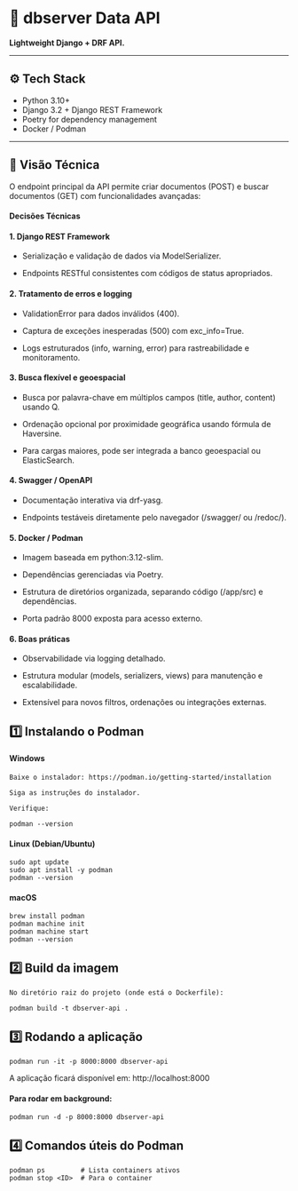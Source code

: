 # 🏅 dbserver Data API

**Lightweight Django + DRF API.**

---

## ⚙️ Tech Stack

- Python 3.10+
- Django 3.2 + Django REST Framework
- Poetry for dependency management
- Docker / Podman

---

## 📖 Visão Técnica

O endpoint principal da API permite criar documentos (POST) e buscar documentos (GET) com funcionalidades avançadas:

#### Decisões Técnicas

#### 1. Django REST Framework

- Serialização e validação de dados via ModelSerializer.

- Endpoints RESTful consistentes com códigos de status apropriados.

#### 2. Tratamento de erros e logging

- ValidationError para dados inválidos (400).

- Captura de exceções inesperadas (500) com exc_info=True.

- Logs estruturados (info, warning, error) para rastreabilidade e monitoramento.

#### 3. Busca flexível e geoespacial

- Busca por palavra-chave em múltiplos campos (title, author, content) usando Q.

- Ordenação opcional por proximidade geográfica usando fórmula de Haversine.

- Para cargas maiores, pode ser integrada a banco geoespacial ou ElasticSearch.

#### 4. Swagger / OpenAPI

- Documentação interativa via drf-yasg.

- Endpoints testáveis diretamente pelo navegador (/swagger/ ou /redoc/).

#### 5. Docker / Podman

- Imagem baseada em python:3.12-slim.

- Dependências gerenciadas via Poetry.

- Estrutura de diretórios organizada, separando código (/app/src) e dependências.

- Porta padrão 8000 exposta para acesso externo.

#### 6. Boas práticas

- Observabilidade via logging detalhado.

- Estrutura modular (models, serializers, views) para manutenção e escalabilidade.

- Extensível para novos filtros, ordenações ou integrações externas.


## 1️⃣ Instalando o Podman

#### Windows

```
Baixe o instalador: https://podman.io/getting-started/installation

Siga as instruções do instalador.

Verifique:

podman --version

```

#### Linux (Debian/Ubuntu)
```
sudo apt update
sudo apt install -y podman
podman --version
```

#### macOS

````
brew install podman
podman machine init
podman machine start
podman --version

````

## 2️⃣ Build da imagem

```
No diretório raiz do projeto (onde está o Dockerfile):

podman build -t dbserver-api .

```

## 3️⃣ Rodando a aplicação

```
podman run -it -p 8000:8000 dbserver-api

```

A aplicação ficará disponível em: http://localhost:8000

#### Para rodar em background:
```
podman run -d -p 8000:8000 dbserver-api
```

## 4️⃣ Comandos úteis do Podman

```
podman ps         # Lista containers ativos
podman stop <ID>  # Para o container
```
